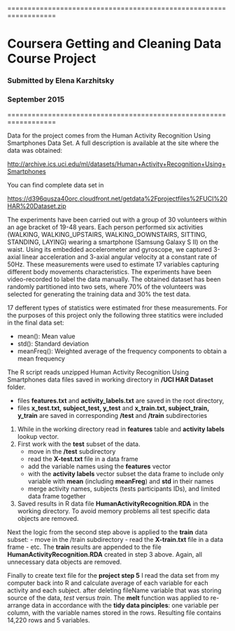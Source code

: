 ==================================================================
#	Coursera Getting and Cleaning Data Course Project
###	Submitted by Elena Karzhitsky
###	September 2015
==================================================================

Data for the project comes from the Human Activity Recognition Using Smartphones Data Set.  A full description is available at the site where the data was obtained:

http://archive.ics.uci.edu/ml/datasets/Human+Activity+Recognition+Using+Smartphones

You can find complete data set in

https://d396qusza40orc.cloudfront.net/getdata%2Fprojectfiles%2FUCI%20HAR%20Dataset.zip 

The experiments have been carried out with a group of 30 volunteers within an age bracket of 19-48 years. Each person performed six activities (WALKING, WALKING_UPSTAIRS, WALKING_DOWNSTAIRS, SITTING, STANDING, LAYING) wearing a smartphone (Samsung Galaxy S II) on the waist. Using its embedded accelerometer and gyroscope, we captured 3-axial linear acceleration and 3-axial angular velocity at a constant rate of 50Hz. These measurements were used to estimate 17 variables capturing different body movements characteristics.  The experiments have been video-recorded to label the data manually. The obtained dataset has been randomly partitioned into two sets, where 70% of the volunteers was selected for generating the training data and 30% the test data.

17 defferent types of statistics were estimated fror these measurements.  For the purposes of this project only the following three statitics were included in the final data set:

- mean(): Mean value
- std(): Standard deviation
- meanFreq(): Weighted average of the frequency components to obtain a mean frequency



The R script reads unzipped Human Activity Recognition Using Smartphones data files saved in working directory in **/UCI HAR Dataset** folder.
-  files **features.txt** and **activity_labels.txt** are saved in the root directory, 
-  files **x_test.txt, subject_test, y_test** and **x_train.txt, subject_train, y_train** are saved in corresponding **/test** and **/train** subdirectories

1.	While in the working directory read in **features** table and **activity labels** lookup vector.
2.	First work with the **test** subset of the data.  
	- move in the **/test** subdirectory
	- read the **X-test.txt** file in a data frame
	- add the variable names using the **features** vector 
	- with the **activity labels** vector subset the data frame to include only variable with **mean** (including **meanFreg**) and **std** in their names
	- merge activity names, subjects (tests participants IDs), and limited data frame together
3.	Saved results in R data file **HumanActivityRecognition.RDA** in the working directory.  To avoid memory problems all test specific data objects are removed.  

Next the logic from the second step above is applied to the **train** data subset: 
	- move in the /train subdirectory
	- read the **X-train.txt** file in a data frame
	- etc.
The **train** results are appended to the file **HumanActivityRecognition.RDA** created in step 3 above.  Again, all unnecessary data objects are removed.

Finally to create text file for the **project step 5** I read the data set from my computer back into R and calculate average of each variable for each activity and each subject.  after deleting fileName variable that was storing source of the data, *test* versus *train*.  The **melt** function was applied to re-arrange data in accordance with the **tidy data pinciples**: one variable per column, with the variable names stored in the rows.  Resulting file contains 14,220 rows and 5 variables.  